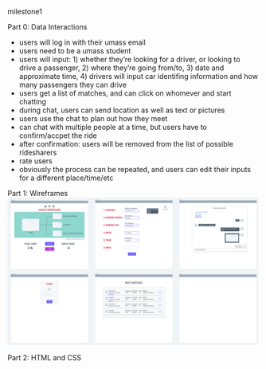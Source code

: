 milestone1

Part 0: Data Interactions
- users will log in with their umass email
- users need to be a umass student
- users will input: 1) whether they’re looking for a driver, or looking to drive a passenger, 2) where they’re going from/to, 3) date and approximate time, 4) drivers will input car identifing information and how many passengers they can drive
- users get a list of matches, and can click on whomever and start chatting
- during chat, users can send location as well as text or pictures
- users use the chat to plan out how they meet
- can chat with multiple people at a time, but users have to confirm/accpet the ride
- after confirmation: users will be removed from the list of possible ridesharers
- rate users
- obviously the process can be repeated, and users can edit their inputs for a different place/time/etc

Part 1: Wireframes
![very rough wireframe](https://github.com/ymekky/cs326-final-vav/blob/main/docs/rough_wireframe.png)

Part 2: HTML and CSS